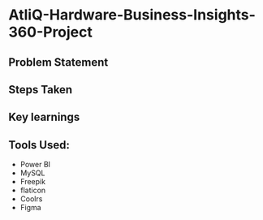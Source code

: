 # AtliQ-Hardware-Business-Insights-360-Project
## Problem Statement
## Steps Taken
## Key learnings
## Tools Used:
   * Power BI
   * MySQL
   * Freepik
   * flaticon
   * Coolrs
   * Figma
